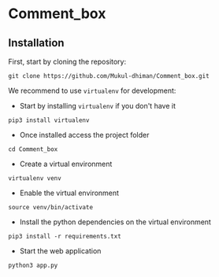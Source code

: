 # Comment_box



## Installation

First, start by cloning the repository:

```
git clone https://github.com/Mukul-dhiman/Comment_box.git
```

We recommend to use `virtualenv` for development:

- Start by installing `virtualenv` if you don't have it
```
pip3 install virtualenv
```

- Once installed access the project folder
```
cd Comment_box
```

- Create a virtual environment
```
virtualenv venv
```

- Enable the virtual environment
```
source venv/bin/activate
```

- Install the python dependencies on the virtual environment
```
pip3 install -r requirements.txt
```

- Start the web application
```
python3 app.py
